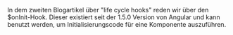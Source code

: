 In dem zweiten Blogartikel über "life cycle hooks" reden wir über den $onInit-Hook. Dieser existiert seit der 1.5.0 Version von Angular und kann benutzt werden, um Initialisierungscode für eine Komponente auszuführen.
